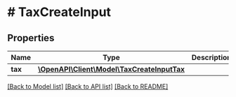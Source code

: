 # # TaxCreateInput

## Properties

Name | Type | Description | Notes
------------ | ------------- | ------------- | -------------
**tax** | [**\OpenAPI\Client\Model\TaxCreateInputTax**](TaxCreateInputTax.md) |  |

[[Back to Model list]](../../README.md#models) [[Back to API list]](../../README.md#endpoints) [[Back to README]](../../README.md)
